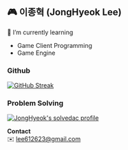 ## 🎮 이종혁 (JongHyeok Lee)
📖 I’m currently learning
- Game Client Programming
- Game Engine

### Github
[![GitHub Streak](https://streak-stats.demolab.com/?user=aor9&theme=dark)](https://git.io/streak-stats)

### Problem Solving
[![JongHyeok's solvedac profile](http://mazassumnida.wtf/api/v2/generate_badge?boj=lee612623)](https://solved.ac/profile/lee612623)

**Contact** <br>
✉️ lee612623@gmail.com

<!--
**aor9/aor9** is a ✨ _special_ ✨ repository because its `README.md` (this file) appears on your GitHub profile.

Here are some ideas to get you started:

- 🔭 I’m currently working on ...
- 🌱 I’m currently learning ...
- 👯 I’m looking to collaborate on ...
- 🤔 I’m looking for help with ...
- 💬 Ask me about ...
- 📫 How to reach me: ...
- 😄 Pronouns: ...
- ⚡ Fun fact: ...
-->
